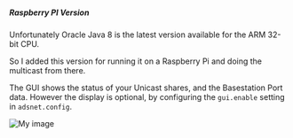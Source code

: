 ##### Raspberry PI Version
Unfortunately Oracle Java 8 is the latest version available for the ARM 32-bit CPU.

So I added this version for running it on a Raspberry Pi and doing the multicast from there.

The GUI shows the status of your Unicast shares, and the Basestation Port data. However the display is optional, by
configuring the ```gui.enable``` setting in ```adsnet.config```.

![My image](https://raw.githubusercontent.com/srsampson/ADSNet/master/sample.png)
